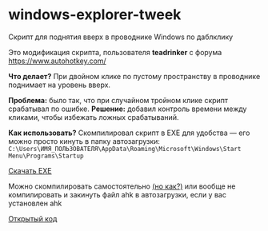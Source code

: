 # windows-explorer-tweek
Скрипт для поднятия вверх в проводнике Windows по даблклику

Это модификация скрипта, пользователя **teadrinker** с форума https://www.autohotkey.com/

**Что делает?**  При двойном клике по пустому пространству в проводнике поднимает на уровень вверх.

**Проблема:** было так, что при случайном тройном клике скрипт срабатывал по ошибке. 
**Решение:** добавил контроль времени между кликами, чтобы избежать ложных срабатываний.

**Как использовать?** Скомпилировал скрипт в EXE для удобства — его можно просто кинуть в папку автозагрузки:
```C:\Users\ИМЯ_ПОЛЬЗОВАТЕЛЯ\AppData\Roaming\Microsoft\Windows\Start Menu\Programs\Startup```

[Скачать EXE](https://github.com/HuxyDane/windows-explorer-script/releases/download/1/exolorer-tweak.exe)

Можно скомпилировать самостоятельно [(но как?)](https://github.com/HuxyDane/windows-explorer-script/blob/1b16c04fe3eaff99ff5743c253e13ddc7260c983/%D0%BA%D0%B0%D0%BA%20%D1%81%D0%BA%D0%BE%D0%BC%D0%BF%D0%B8%D0%BB%D0%B8%D1%80%D0%BE%D0%B2%D0%B0%D1%82%D1%8C%20%D0%BA%D0%BE%D0%B4%20%D0%B2%20ahk) или вообще не компилировать и закинуть файл ahk в автозагрузки, если у вас установлен ahk

[Открытый код](https://github.com/HuxyDane/windows-explorer-script/blob/1b16c04fe3eaff99ff5743c253e13ddc7260c983/explorer-tweak.ahk)

